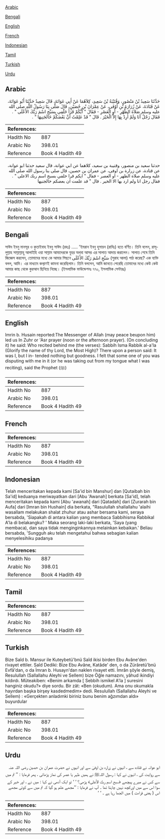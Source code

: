 [Arabic](#arabic)

[Bengali](#bengali)

[English](#english)

[French](#french)

[Indonesian](#indonesian)

[Tamil](#tamil)

[Turkish](#turkish)

[Urdu](#urdu)

## Arabic


<div dir="rtl" lang="ar" style={{fontSize:'larger',backgroundColor:'#f8f9fa',padding:20}}>
حَدَّثَنَا سَعِيدُ بْنُ مَنْصُورٍ، وَقُتَيْبَةُ بْنُ سَعِيدٍ، كِلاَهُمَا عَنْ أَبِي عَوَانَةَ، قَالَ سَعِيدٌ حَدَّثَنَا أَبُو عَوَانَةَ، عَنْ قَتَادَةَ، عَنْ زُرَارَةَ بْنِ أَوْفَى، عَنْ عِمْرَانَ بْنِ حُصَيْنٍ، قَالَ صَلَّى بِنَا رَسُولُ اللَّهِ صلى الله عليه وسلم صَلاَةَ الظُّهْرِ - أَوِ الْعَصْرِ - فَقَالَ ‏"‏ أَيُّكُمْ قَرَأَ خَلْفِي بِسَبِّحِ اسْمَ رَبِّكَ الأَعْلَى ‏"‏ ‏.‏ فَقَالَ رَجُلٌ أَنَا وَلَمْ أُرِدْ بِهَا إِلاَّ الْخَيْرَ ‏.‏ قَالَ ‏"‏ قَدْ عَلِمْتُ أَنَّ بَعْضَكُمْ خَالَجَنِيهَا ‏"‏ ‏.‏
</div>
<div style={{backgroundColor:'#f8f9fa',padding:20, marginBottom: 10}}><table> <thead> <tr> <th>References:</th> <th></th> </tr> </thead> <tbody><tr><td>Hadith No</td><td>887</td></tr><tr><td>Arabic No</td><td>398.01</td></tr><tr><td>Reference</td><td>Book 4 Hadith 49</td></tr></tbody></table></div>


<div dir="rtl" lang="ar" style={{fontSize:'larger',backgroundColor:'#f8f9fa',padding:20}}>
حدثنا سعيد بن منصور، وقتيبة بن سعيد، كلاهما عن ابي عوانة، قال سعيد حدثنا ابو عوانة، عن قتادة، عن زرارة بن اوفى، عن عمران بن حصين، قال صلى بنا رسول الله صلى الله عليه وسلم صلاة الظهر - او العصر - فقال " ايكم قرا خلفي بسبح اسم ربك الاعلى " . فقال رجل انا ولم ارد بها الا الخير . قال " قد علمت ان بعضكم خالجنيها
</div>
<div style={{backgroundColor:'#f8f9fa',padding:20, marginBottom: 10}}><table> <thead> <tr> <th>References:</th> <th></th> </tr> </thead> <tbody><tr><td>Hadith No</td><td>887</td></tr><tr><td>Arabic No</td><td>398.01</td></tr><tr><td>Reference</td><td>Book 4 Hadith 49</td></tr></tbody></table></div>

## Bengali


<div dir="ltr" lang="bn" style={{fontSize:'larger',backgroundColor:'#f8f9fa',padding:20}}>
সাঈদ ইবনু মানসূর ও কুতাইবাহ ইবনু সাঈদ (রহঃ) ..... 'ইমরান ইবনু হুসায়ন (রাযিঃ) হতে বর্ণিত। তিনি বলেন, রাসূলুল্লাহ সাল্লাল্লাহু আলাইহি ওয়া সাল্লাম আমাদেরকে যুহর অথবা আসর এর সালাত আদায় করালেন। সালাত শেষে তিনি জিজ্ঞেস করলেন, তোমাদের মধ্যে কে আমার পিছনে سَبِّحِ اسْمَ رَبِّكَ الأَعْلَى (সুরাহ আলা) পাঠ করেছ? এক ব্যক্তি বলল, আমি। এর মাধ্যমে কল্যাণই কামনা করেছিলাম। তিনি বললেন, আমি জানতে পেরেছি তোমাদের মধ্যে কেউ কেউ আমার কাছ থেকে কুরআন ছিনিয়ে নিচ্ছে। (ইসলামিক ফাউন্ডেশনঃ ৭৭০, ইসলামিক সেন্টারঃ)
</div>
<div style={{backgroundColor:'#f8f9fa',padding:20, marginBottom: 10}}><table> <thead> <tr> <th>References:</th> <th></th> </tr> </thead> <tbody><tr><td>Hadith No</td><td>887</td></tr><tr><td>Arabic No</td><td>398.01</td></tr><tr><td>Reference</td><td>Book 4 Hadith 49</td></tr></tbody></table></div>

## English


<div dir="ltr" lang="en" style={{fontSize:'larger',backgroundColor:'#f8f9fa',padding:20}}>
lmrin b. Husain reported:The Messenger of Allah (may peace beupon him) led us In Zuhr or 'Asr prayer (noon or the afternoon prayer). (On concluding it) he said: Who recited behind me (the verses): Sabbih Isma Rabbik al-a'la (Glorify the name of thy Lord, the Most High)? There upon a person said: It was I, but I in- tended nothing but goodness. I felt that some one of you was disputing with me in it (or he was taking out from my tongue what I was reciting), said the Prophet (ﷺ)
</div>
<div style={{backgroundColor:'#f8f9fa',padding:20, marginBottom: 10}}><table> <thead> <tr> <th>References:</th> <th></th> </tr> </thead> <tbody><tr><td>Hadith No</td><td>887</td></tr><tr><td>Arabic No</td><td>398.01</td></tr><tr><td>Reference</td><td>Book 4 Hadith 49</td></tr></tbody></table></div>

## French


<div dir="ltr" lang="fr" style={{fontSize:'larger',backgroundColor:'#f8f9fa',padding:20}}>

</div>
<div style={{backgroundColor:'#f8f9fa',padding:20, marginBottom: 10}}><table> <thead> <tr> <th>References:</th> <th></th> </tr> </thead> <tbody><tr><td>Hadith No</td><td>887</td></tr><tr><td>Arabic No</td><td>398.01</td></tr><tr><td>Reference</td><td>Book 4 Hadith 49</td></tr></tbody></table></div>

## Indonesian


<div dir="ltr" lang="id" style={{fontSize:'larger',backgroundColor:'#f8f9fa',padding:20}}>
Telah menceritakan kepada kami [Sa'id bin Manshur] dan [Qutaibah bin Sa'id] keduanya meriwayatkan dari [Abu 'Awanah] berkata [Sa'id], telah menceritakan kepada kami [Abu 'awanah] dari [Qatadah] dari [Zurarah bin Aufa] dari [Imran bin Hushain] dia berkata, "Rasulullah shallallahu 'alaihi wasallam melakukan shalat zhuhur atau ashar bersama kami, seraya bersabda, 'Siapakah di antara kalian yang membaca Sabbihisma Rabbikal A'la di belakangku? ' Maka seorang laki-laki berkata, 'Saya (yang membaca), dan saya tidak menginginkannya melainkan kebaikan.' Beliau bersabda, 'Sungguh aku telah mengetahui bahwa sebagian kalian menyelesihiku padanya
</div>
<div style={{backgroundColor:'#f8f9fa',padding:20, marginBottom: 10}}><table> <thead> <tr> <th>References:</th> <th></th> </tr> </thead> <tbody><tr><td>Hadith No</td><td>887</td></tr><tr><td>Arabic No</td><td>398.01</td></tr><tr><td>Reference</td><td>Book 4 Hadith 49</td></tr></tbody></table></div>

## Tamil


<div dir="ltr" lang="ta" style={{fontSize:'larger',backgroundColor:'#f8f9fa',padding:20}}>

</div>
<div style={{backgroundColor:'#f8f9fa',padding:20, marginBottom: 10}}><table> <thead> <tr> <th>References:</th> <th></th> </tr> </thead> <tbody><tr><td>Hadith No</td><td>887</td></tr><tr><td>Arabic No</td><td>398.01</td></tr><tr><td>Reference</td><td>Book 4 Hadith 49</td></tr></tbody></table></div>

## Turkish


<div dir="ltr" lang="tr" style={{fontSize:'larger',backgroundColor:'#f8f9fa',padding:20}}>
Bize Saîd b. Mansur ile Kuteybetü'bnü Saîd ikisi birden Ebu Avâne'den rivayet ettiler. Saîd Dediki: Bize Ebu Avâne, Katâde' den, o da Zürâretü'bnü Evfâ'dan, o da İmran b. Husayn'dan naklen rivayet etti. İmrân şöyle demiş, Resulullah (Sallallahu Aleyhi ve Sellem) bize Öğle namazını, yâhud ikindiyi kıldırdı. Müteakiben: «Benim arkamda [ Sebbih ismikel A'la ] suresini hanginiz okudu?» diye sordu. Bir zât: «Ben (okudum). Ama onu okumakla hayırdan başka birşey kasdedmedim» dedi. Resulullah (Sallallahu Aleyhi ve Sellem) : «Gerçekten anladımki biriniz bunu benim ağzımdan aldı» buyurdular
</div>
<div style={{backgroundColor:'#f8f9fa',padding:20, marginBottom: 10}}><table> <thead> <tr> <th>References:</th> <th></th> </tr> </thead> <tbody><tr><td>Hadith No</td><td>887</td></tr><tr><td>Arabic No</td><td>398.01</td></tr><tr><td>Reference</td><td>Book 4 Hadith 49</td></tr></tbody></table></div>

## Urdu


<div dir="rtl" lang="ur" style={{fontSize:'larger',backgroundColor:'#f8f9fa',padding:20}}>
ابو عوانہ نے قتادہ سے ، انہوں نے زرارہ بن اوفیٰ سے اور انہوں نے حضرت عمران بن حصین ‌رضی ‌اللہ ‌عنہ ‌ ‌ سے روایت کی ، انہوں نے کہا : رسول اللہﷺ نے ہمیں ظہر یا عصر کی نماز پڑھائی ، پھر فرمایا : ’’ تم میں سے کس نے میرے پیچھے ﴿سبح اسم ربك الأعلى﴾ پڑھی؟ ‘ ‘ تو ایک آدمی نے کہا : میں نے ، اور خیر کے سوا اس سے میں اورکچھ نہیں چاہتا تھا ۔ آپ نے فرمایا : ’’مجھے علم ہو گیا کہ تم میں سے کوئی مجھے اس ( یعنی قراءت ) میں الجھا رہا ہے ۔ ‘ ‘
</div>
<div style={{backgroundColor:'#f8f9fa',padding:20, marginBottom: 10}}><table> <thead> <tr> <th>References:</th> <th></th> </tr> </thead> <tbody><tr><td>Hadith No</td><td>887</td></tr><tr><td>Arabic No</td><td>398.01</td></tr><tr><td>Reference</td><td>Book 4 Hadith 49</td></tr></tbody></table></div>